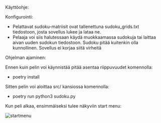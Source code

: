 Käyttöohje:

Konfigurointi:

- Pelattavat sudoku-matriisit ovat tallenettuna sudoku_grids.txt tiedostoon, josta sovellus lukee ja lataa ne.
- Pelaaja voi siis halutessaan käydä muokkaamassa sudokuja tai laittaa aivan uuden sudokun tiedostoon. Sudoku pitää kuitenkin olla kunnollinen. Sovellus ei korjaa siitä virheitä

Ohjelman ajaminen:

Ennen kuin pelin voi käynnistää pitää asentaa riippuvuudet komennolla:

- poetry install

Sitten pelin voi aloittaa src/ kansiossa komennolla:

- poetry run python3 sudoku.py

Kun peli alkaa, ensimmäiseksi tulee näkyviin start menu:

![startmenu](https://user-images.githubusercontent.com/86538024/147418557-257f1a4f-e76c-4ee8-ad6b-4cadc8496802.JPG)
